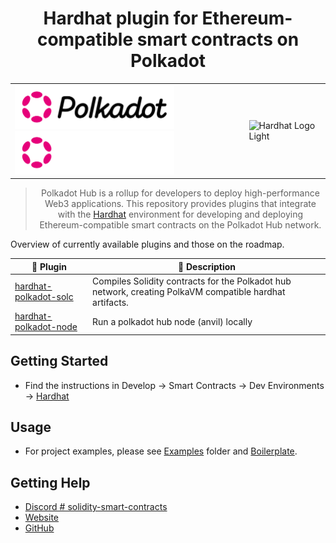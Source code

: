 <div align="center">

# Hardhat plugin for Ethereum-compatible smart contracts on Polkadot

<table>
  <tr>
    <td>
      <img height="70px" alt="Polkadot Logo Light" src="https://github.com/paritytech/polkadot-sdk/raw/master/docs/images/Polkadot_Logo_Horizontal_Pink_Black.png#gh-light-mode-only"/>
      <img height="70px" alt="Polkadot Logo Dark" src="https://github.com/paritytech/polkadot-sdk/raw/master/docs/images/Polkadot_Logo_Horizontal_Pink_White.png#gh-dark-mode-only"/>
    </td>
    <td>
      <img height="70px" alt="Hardhat Logo Light" src="https://hardhat.org/_next/image?url=%2F_next%2Fstatic%2Fmedia%2Fhardhat-logo.5c5f687b.svg&w=384&q=75"/>
    </td>
  </tr>
</table>

> Polkadot Hub is a rollup for developers to deploy high-performance Web3 applications. This repository provides plugins that integrate with the [Hardhat](https://hardhat.org/) environment for developing and deploying Ethereum-compatible smart contracts on the Polkadot Hub network.

</div>

Overview of currently available plugins and those on the roadmap.

| 🔌 Plugin                     | 📄 Description                                                                                                                    |
|-------------------------------|-----------------------------------------------------------------------------------------------------------------------------------|
| [hardhat-polkadot-solc](https://github.com/paritytech/hardhat-revive/tree/main/packages/hardhat-resolc)           | Compiles Solidity contracts for the Polkadot hub network, creating PolkaVM compatible hardhat artifacts.                              |
| [hardhat-polkadot-node](https://github.com/paritytech/hardhat-revive/blob/main/packages/hardhat-revive-node/README.md)         | Run a polkadot hub node (anvil) locally 

## Getting Started

* Find the instructions in Develop -> Smart Contracts -> Dev Environments -> [Hardhat](https://docs.polkadot.com/develop/smart-contracts/)

## Usage

* For project examples, please see [Examples](https://github.com/paritytech/hardhat-revive/tree/main/packages/hardhat-revive-examples) folder and [Boilerplate](https://github.com/paritytech/create-polkadot-dapp).

## Getting Help

* [Discord # solidity-smart-contracts](https://discord.com/channels/722223075629727774/1316832344748986398)
* [Website](https://polkadot.com/)
* [GitHub](https://github.com/paritytech)